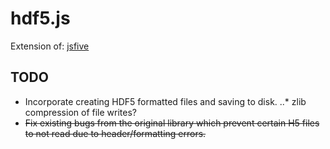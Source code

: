 # hdf5.js

Extension of: [jsfive](https://github.com/usnistgov/jsfive)

## TODO
* Incorporate creating HDF5 formatted files and saving to disk. 
..* zlib compression of file writes?
* ~~Fix existing bugs from the original library which prevent certain H5 files to not read due to header/formatting errors.~~
